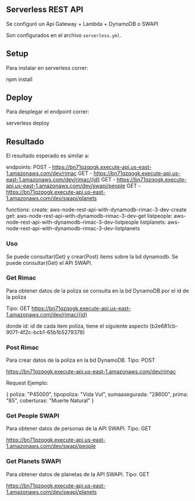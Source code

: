 <!--
title: 'API en Node.js con el framework Serverless'
description: 'TAPI en Node.js con el framework Serverless para un despliegue en AWS.'
layout: Doc
framework: v1
platform: AWS
language: nodeJS

-->
## Serverless REST API

Se configuró un Api Gateway  + Lambda + DynamoDB o SWAPI

Son configurados en el archivo `serverless.yml`.

## Setup

Para instalar en serverless correr:

npm install


## Deploy

Para desplegar el endpoint correr:

serverless deploy

## Resultado

El resultado esperado es similar a:

endpoints:
  POST - https://bn71qzqogk.execute-api.us-east-1.amazonaws.com/dev/rimac 
  GET - https://bn71qzqogk.execute-api.us-east-1.amazonaws.com/dev/rimac/{id}
  GET - https://bn71qzqogk.execute-api.us-east-1.amazonaws.com/dev/swapi/people
  GET - https://bn71qzqogk.execute-api.us-east-1.amazonaws.com/dev/swapi/planets

functions:
  create: aws-node-rest-api-with-dynamodb-rimac-3-dev-create
  get: aws-node-rest-api-with-dynamodb-rimac-3-dev-get
  listpeople: aws-node-rest-api-with-dynamodb-rimac-3-dev-listpeople
  listplanets: aws-node-rest-api-with-dynamodb-rimac-3-dev-listplanets


### Uso

Se puede consultar(Get) y crear(Post) items sobre la bd dynamodb.
Se puede consultar(Get) el APi SWAPI.

### Get Rimac

Para obtener datos de la poliza se consulta en la bd DynamoDB por el id de la poliza 

Tipo: GET
https://bn71qzqogk.execute-api.us-east-1.amazonaws.com/dev/rimac/{id}

donde id: id de cada item poliza, tiene el siguiente aspecto (b2e681cb-9071-4f2c-bcb1-65b1b5279378)

### Post Rimac

Para crear datos de la poliza en la bd DynamoDB.
Tipo: POST

https://bn71qzqogk.execute-api.us-east-1.amazonaws.com/dev/rimac

Request Ejemplo: 

{
  poliza: "P45000",
  tipopoliza: "Vida Vul",
  sumaasegurada: "28600",
  prima: "85",
  coberturas: "Muerte Natural"
}


### Get People SWAPI

Para obtener datos de personas de la API SWAPI.
Tipo: GET

https://bn71qzqogk.execute-api.us-east-1.amazonaws.com/dev/swapi/people


### Get Planets SWAPI

Para obtener datos de planetas de la API SWAPI.
Tipo: GET

https://bn71qzqogk.execute-api.us-east-1.amazonaws.com/dev/swapi/planets



